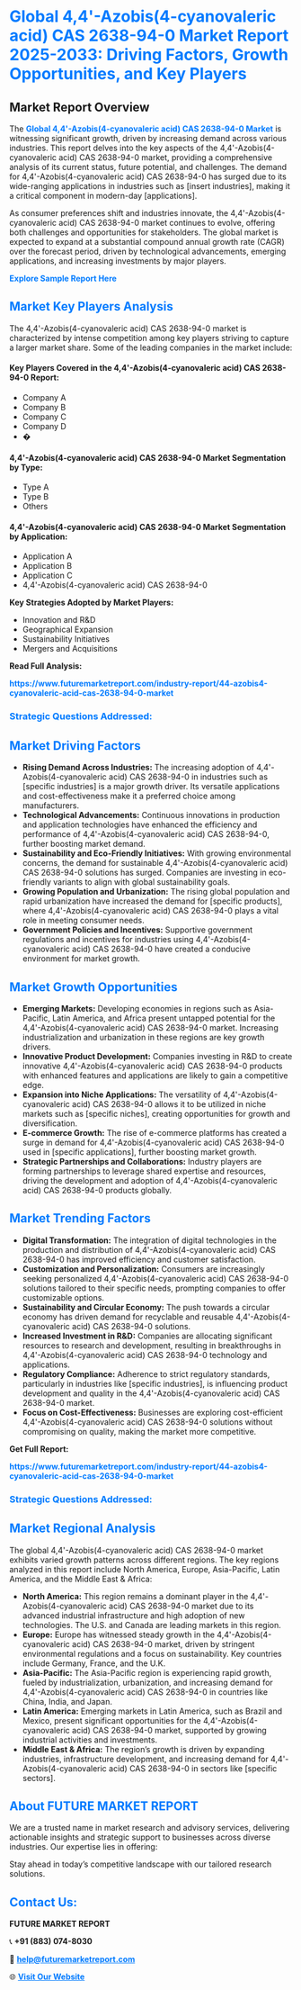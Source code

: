 <h1 style="color: #007BFF;">Global 4,4'-Azobis(4-cyanovaleric acid) CAS 2638-94-0 Market Report 2025-2033: Driving Factors, Growth Opportunities, and Key Players</h1>

<section id="overview">
<h2>Market Report Overview</h2>
<p>The <a href="https://www.futuremarketreport.com/industry-report/44-azobis4-cyanovaleric-acid-cas-2638-94-0-market" style="color: #007BFF; text-decoration: none;"><strong>Global 4,4'-Azobis(4-cyanovaleric acid) CAS 2638-94-0 Market</strong></a> is witnessing significant growth, driven by increasing demand across various industries. This report delves into the key aspects of the 4,4'-Azobis(4-cyanovaleric acid) CAS 2638-94-0 market, providing a comprehensive analysis of its current status, future potential, and challenges. The demand for 4,4'-Azobis(4-cyanovaleric acid) CAS 2638-94-0 has surged due to its wide-ranging applications in industries such as [insert industries], making it a critical component in modern-day [applications].</p>
<p>As consumer preferences shift and industries innovate, the 4,4'-Azobis(4-cyanovaleric acid) CAS 2638-94-0 market continues to evolve, offering both challenges and opportunities for stakeholders. The global market is expected to expand at a substantial compound annual growth rate (CAGR) over the forecast period, driven by technological advancements, emerging applications, and increasing investments by major players.</p>
</section>

<section id="overview">
<p><a href="https://www.futuremarketreport.com/request-sample/reportId=119431" style="color: #007BFF; text-decoration: none;"><strong>Explore Sample Report Here</strong></a></p>
</section>

<section id="key-players">
<h2 style="color: #007BFF;">Market Key Players Analysis</h2>
<p>The 4,4'-Azobis(4-cyanovaleric acid) CAS 2638-94-0 market is characterized by intense competition among key players striving to capture a larger market share. Some of the leading companies in the market include:</p>
<h4>Key Players Covered in the 4,4'-Azobis(4-cyanovaleric acid) CAS 2638-94-0 Report:</h4>
<ul><li>Company A</li><li>Company B</li><li>Company C</li><li>Company D</li><li>�</li></ul>
<h4>4,4'-Azobis(4-cyanovaleric acid) CAS 2638-94-0 Market Segmentation by Type:</h4>
<ul><li>Type A</li><li>Type B</li><li>Others</li></ul>

<h4>4,4'-Azobis(4-cyanovaleric acid) CAS 2638-94-0 Market Segmentation by Application:</h4>
<ul><li>Application A</li><li>Application B</li><li>Application C</li><li>4,4&#039;-Azobis(4-cyanovaleric acid) CAS 2638-94-0</li></ul>
<p><strong>Key Strategies Adopted by Market Players:</strong></p>
<ul>
<li>Innovation and R&D</li>
<li>Geographical Expansion</li>
<li>Sustainability Initiatives</li>
<li>Mergers and Acquisitions</li>
</ul>
</section>

<section>
<p><strong>Read Full Analysis: </strong></p><a href="https://www.futuremarketreport.com/industry-report/44-azobis4-cyanovaleric-acid-cas-2638-94-0-market" style="color: #007BFF; text-decoration: none;"><strong>https://www.futuremarketreport.com/industry-report/44-azobis4-cyanovaleric-acid-cas-2638-94-0-market</strong></a>
<h3 style="color: #007BFF;">Strategic Questions Addressed:</h3>
</section>

<section id="driving-factors">
<h2 style="color: #007BFF;">Market Driving Factors</h2>
<ul>
<li><strong>Rising Demand Across Industries:</strong> The increasing adoption of 4,4'-Azobis(4-cyanovaleric acid) CAS 2638-94-0 in industries such as [specific industries] is a major growth driver. Its versatile applications and cost-effectiveness make it a preferred choice among manufacturers.</li>
<li><strong>Technological Advancements:</strong> Continuous innovations in production and application technologies have enhanced the efficiency and performance of 4,4'-Azobis(4-cyanovaleric acid) CAS 2638-94-0, further boosting market demand.</li>
<li><strong>Sustainability and Eco-Friendly Initiatives:</strong> With growing environmental concerns, the demand for sustainable 4,4'-Azobis(4-cyanovaleric acid) CAS 2638-94-0 solutions has surged. Companies are investing in eco-friendly variants to align with global sustainability goals.</li>
<li><strong>Growing Population and Urbanization:</strong> The rising global population and rapid urbanization have increased the demand for [specific products], where 4,4'-Azobis(4-cyanovaleric acid) CAS 2638-94-0 plays a vital role in meeting consumer needs.</li>
<li><strong>Government Policies and Incentives:</strong> Supportive government regulations and incentives for industries using 4,4'-Azobis(4-cyanovaleric acid) CAS 2638-94-0 have created a conducive environment for market growth.</li>
</ul>
</section>

<section id="growth-opportunities">
<h2 style="color: #007BFF;">Market Growth Opportunities</h2>
<ul>
<li><strong>Emerging Markets:</strong> Developing economies in regions such as Asia-Pacific, Latin America, and Africa present untapped potential for the 4,4'-Azobis(4-cyanovaleric acid) CAS 2638-94-0 market. Increasing industrialization and urbanization in these regions are key growth drivers.</li>
<li><strong>Innovative Product Development:</strong> Companies investing in R&D to create innovative 4,4'-Azobis(4-cyanovaleric acid) CAS 2638-94-0 products with enhanced features and applications are likely to gain a competitive edge.</li>
<li><strong>Expansion into Niche Applications:</strong> The versatility of 4,4'-Azobis(4-cyanovaleric acid) CAS 2638-94-0 allows it to be utilized in niche markets such as [specific niches], creating opportunities for growth and diversification.</li>
<li><strong>E-commerce Growth:</strong> The rise of e-commerce platforms has created a surge in demand for 4,4'-Azobis(4-cyanovaleric acid) CAS 2638-94-0 used in [specific applications], further boosting market growth.</li>
<li><strong>Strategic Partnerships and Collaborations:</strong> Industry players are forming partnerships to leverage shared expertise and resources, driving the development and adoption of 4,4'-Azobis(4-cyanovaleric acid) CAS 2638-94-0 products globally.</li>
</ul>
</section>

<section id="trending-factors">
<h2 style="color: #007BFF;">Market Trending Factors</h2>
<ul>
<li><strong>Digital Transformation:</strong> The integration of digital technologies in the production and distribution of 4,4'-Azobis(4-cyanovaleric acid) CAS 2638-94-0 has improved efficiency and customer satisfaction.</li>
<li><strong>Customization and Personalization:</strong> Consumers are increasingly seeking personalized 4,4'-Azobis(4-cyanovaleric acid) CAS 2638-94-0 solutions tailored to their specific needs, prompting companies to offer customizable options.</li>
<li><strong>Sustainability and Circular Economy:</strong> The push towards a circular economy has driven demand for recyclable and reusable 4,4'-Azobis(4-cyanovaleric acid) CAS 2638-94-0 solutions.</li>
<li><strong>Increased Investment in R&D:</strong> Companies are allocating significant resources to research and development, resulting in breakthroughs in 4,4'-Azobis(4-cyanovaleric acid) CAS 2638-94-0 technology and applications.</li>
<li><strong>Regulatory Compliance:</strong> Adherence to strict regulatory standards, particularly in industries like [specific industries], is influencing product development and quality in the 4,4'-Azobis(4-cyanovaleric acid) CAS 2638-94-0 market.</li>
<li><strong>Focus on Cost-Effectiveness:</strong> Businesses are exploring cost-efficient 4,4'-Azobis(4-cyanovaleric acid) CAS 2638-94-0 solutions without compromising on quality, making the market more competitive.</li>
</ul>
</section>

<section>
<p><strong>Get Full Report: </strong></p><a href="https://www.futuremarketreport.com/industry-report/44-azobis4-cyanovaleric-acid-cas-2638-94-0-market" style="color: #007BFF; text-decoration: none;"><strong>https://www.futuremarketreport.com/industry-report/44-azobis4-cyanovaleric-acid-cas-2638-94-0-market</strong></a>
<h3 style="color: #007BFF;">Strategic Questions Addressed:</h3>
</section>


<section id="regional-analysis">
<h2 style="color: #007BFF;">Market Regional Analysis</h2>
<p>The global 4,4'-Azobis(4-cyanovaleric acid) CAS 2638-94-0 market exhibits varied growth patterns across different regions. The key regions analyzed in this report include North America, Europe, Asia-Pacific, Latin America, and the Middle East & Africa:</p>
<ul>
<li><strong>North America:</strong> This region remains a dominant player in the 4,4'-Azobis(4-cyanovaleric acid) CAS 2638-94-0 market due to its advanced industrial infrastructure and high adoption of new technologies. The U.S. and Canada are leading markets in this region.</li>
<li><strong>Europe:</strong> Europe has witnessed steady growth in the 4,4'-Azobis(4-cyanovaleric acid) CAS 2638-94-0 market, driven by stringent environmental regulations and a focus on sustainability. Key countries include Germany, France, and the U.K.</li>
<li><strong>Asia-Pacific:</strong> The Asia-Pacific region is experiencing rapid growth, fueled by industrialization, urbanization, and increasing demand for 4,4'-Azobis(4-cyanovaleric acid) CAS 2638-94-0 in countries like China, India, and Japan.</li>
<li><strong>Latin America:</strong> Emerging markets in Latin America, such as Brazil and Mexico, present significant opportunities for the 4,4'-Azobis(4-cyanovaleric acid) CAS 2638-94-0 market, supported by growing industrial activities and investments.</li>
<li><strong>Middle East & Africa:</strong> The region’s growth is driven by expanding industries, infrastructure development, and increasing demand for 4,4'-Azobis(4-cyanovaleric acid) CAS 2638-94-0 in sectors like [specific sectors].</li>
</ul>
</section>

<footer>
<h2 style="color: #007BFF;">About FUTURE MARKET REPORT</h2>
<p>We are a trusted name in market research and advisory services, delivering actionable insights and strategic support to businesses across diverse industries. Our expertise lies in offering:</p>

<p>Stay ahead in today’s competitive landscape with our tailored research solutions.</p>

<h2 style="color: #007BFF;">Contact Us:</h2>
<p><strong>FUTURE MARKET REPORT</strong></p>
<p>📞 <strong>+91 (883) 074-8030</strong></p>
<p>📧 <strong><a href="mailto:help@futuremarketreport.com" style="color: #007BFF;">help@futuremarketreport.com</a></strong></p>
<p>🌐 <strong><a href="https://www.futuremarketreport.com/" style="color: #007BFF;">Visit Our Website</a></strong></p>
</footer>
